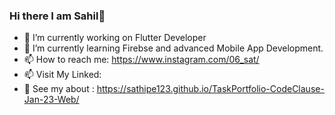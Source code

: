 ### Hi there  I am Sahil👋
- 🔭 I’m currently working on Flutter Developer
- 🌱 I’m currently learning Firebse and advanced Mobile App Development.
- 📫 How to reach me: https://www.instagram.com/06_sat/
- 📫 Visit My Linked:
- 💬 See my about : https://sathipe123.github.io/TaskPortfolio-CodeClause-Jan-23-Web/

<!--
**sathipe123/sathipe123** is a ✨ _special_ ✨ repository because its `README.md` (this file) appears on your GitHub profile.

Here are some ideas to get you started:

- 🔭 I’m currently working on ...
- 🌱 I’m currently learning ...
- 👯 I’m looking to collaborate on ...
- 🤔 I’m looking for help with ...
- 💬 Ask me about ...
- 📫 How to reach me: ...
- 😄 Pronouns: ...
- ⚡ Fun fact: ...
-->
